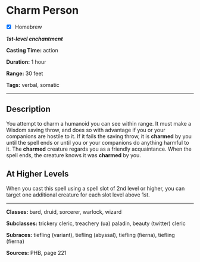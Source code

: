 # Charm Person

- [x] Homebrew

***1st-level enchantment***

**Casting Time:** action

**Duration:** 1 hour

**Range:** 30 feet

**Tags:** verbal, somatic

---

## Description
You attempt to charm a humanoid you can see within range. It must make a Wisdom saving throw, and does so with advantage if you or your companions are hostile to it. If it fails the saving throw, it is **charmed** by you until the spell ends or until you or your companions do anything harmful to it. The **charmed** creature regards you as a friendly acquaintance. When the spell ends, the creature knows it was **charmed** by you.

## At Higher Levels
When you cast this spell using a spell slot of 2nd level or higher, you can target one additional creature for each slot level above 1st.

---

**Classes:** bard, druid, sorcerer, warlock, wizard

**Subclasses:** trickery cleric, treachery (ua) paladin, beauty (twitter) cleric

**Subraces:** tiefling (variant), tiefling (abyssal), tiefling (fierna), tiefling (fierna)

**Sources:** PHB, page 221
